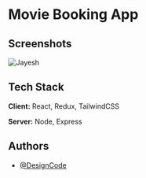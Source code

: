 
# Movie Booking App




## Screenshots

![Jayesh](https://github.com/user-attachments/assets/f2d0d871-701f-427a-a13f-08a295f4504e)




## Tech Stack

**Client:** React, Redux, TailwindCSS

**Server:** Node, Express


## Authors

- [@DesignCode](https://www.youtube.com/@DesignCodeTeam)

